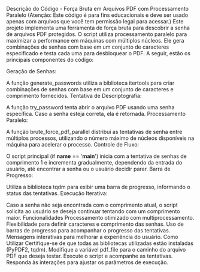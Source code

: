 Descrição do Código - Força Bruta em Arquivos PDF com Processamento Paralelo (Atenção: Este código é para fins educacionais e deve ser usado apenas com arquivos que você tem permissão legal para acessar.)
Este projeto implementa uma ferramenta de força bruta para descobrir a senha de arquivos PDF protegidos. O script utiliza processamento paralelo para maximizar a performance em máquinas com múltiplos núcleos. Ele gera combinações de senhas com base em um conjunto de caracteres especificado e testa cada uma para desbloquear o PDF. A seguir, estão os principais componentes do código:

Geração de Senhas:

A função generate_passwords utiliza a biblioteca itertools para criar combinações de senhas com base em um conjunto de caracteres e comprimento fornecidos.
Tentativa de Descriptografia:

A função try_password tenta abrir o arquivo PDF usando uma senha específica. Caso a senha esteja correta, ela é retornada.
Processamento Paralelo:

A função brute_force_pdf_parallel distribui as tentativas de senha entre múltiplos processos, utilizando o número máximo de núcleos disponíveis na máquina para acelerar o processo.
Controle de Fluxo:

O script principal (if __name__ == '__main__') inicia com a tentativa de senhas de comprimento 1 e incrementa gradualmente, dependendo da entrada do usuário, até encontrar a senha ou o usuário decidir parar.
Barra de Progresso:

Utiliza a biblioteca tqdm para exibir uma barra de progresso, informando o status das tentativas.
Execução Iterativa:

Caso a senha não seja encontrada com o comprimento atual, o script solicita ao usuário se deseja continuar tentando com um comprimento maior.
Funcionalidades
Processamento otimizado com multiprocessamento.
Flexibilidade para definir caracteres e comprimento das senhas.
Uso de barras de progresso para acompanhar o progresso das tentativas.
Mensagens interativas para melhorar a experiência do usuário.
Como Utilizar
Certifique-se de que todas as bibliotecas utilizadas estão instaladas (PyPDF2, tqdm).
Modifique a variável pdf_file para o caminho do arquivo PDF que deseja testar.
Execute o script e acompanhe as tentativas. Responda às interações para ajustar os parâmetros de execução.

